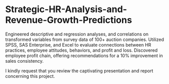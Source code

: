 # Strategic-HR-Analysis-and-Revenue-Growth-Predictions

Engineered descriptive and regression analyses, and correlations on transformed variables from survey data of 100+ auction companies. Utilized SPSS, SAS Enterprise, and Excel to evaluate connections between HR practices, employee attitudes, behaviors, and profit and loss. Discovered employee profit chain, offering recommendations for a 10% improvement in sales consistency.

I kindly request that you review the captivating presentation and report concerning this project.

